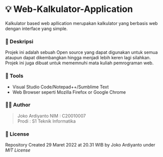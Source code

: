 # 💡 Web-Kalkulator-Application
Kalkulator based web apllication merupakan kalkulator yang berbasis web dengan interface yang simple.

### 📝 Deskripsi 
Projek ini  adalah sebuah Open source yang dapat digunakan untuk semua ataupun dapat dikembangkan hingga menjadi lebih keren lagi silahkan. Projek ini juga dibuat untuk mememnuhi mata kuliah pemrograman web.

### 🎒 Tools
- Visual Studio Code/Notepad++/Sumblime Text
- Web Browser seperti Mozilla Firefox or Google Chrome

### 👨‍💻 Author
> Joko Ardiyanto 
  NIM   : C20010007   
  Prodi : S1 Teknik Informatika

### 🔐 License 
Repository Created 29 Maret 2022 at 20.31 WIB by Joko Ardiyanto under *MIT License*
